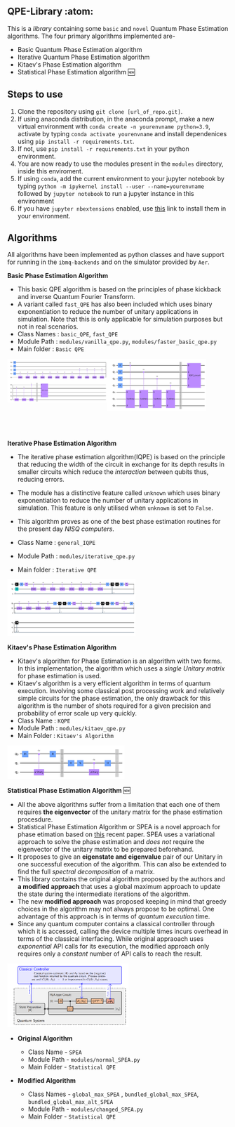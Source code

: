 ## QPE-Library :atom:
This is a *library* containing some `basic` and `novel` Quantum Phase Estimation algorithms. The four primary algorithms implemented are- 
  - Basic Quantum Phase Estimation algorithm
  - Iterative Quantum Phase Estimation algorithm
  - Kitaev's Phase Estimation algorithm
  - Statistical Phase Estimation algorithm 🆕

## Steps to use
  1. Clone the repository using `git clone [url_of_repo.git]`. 
  2. If using anaconda distribution, in the anaconda prompt, make a new virtual environment with `conda create -n yourenvname python=3.9`, activate by typing `conda activate yourenvname` and install dependenices using `pip install -r requirements.txt`.
  3. If not, use `pip install -r requirements.txt` in your python environment.
  4. You are now ready to use the modules present in the `modules` directory, inside this enviroment.
  5. If using `conda`, add the current environment to your jupyter notebook by typing `python -m ipykernel install --user --name=yourenvname` followed by `jupyter notebook` to run a jupyter instance in this environment
  6. If you have `jupyter nbextensions` enabled, use [this](https://jupyter-contrib-nbextensions.readthedocs.io/en/latest/install.html) link to install them in your environment.
 

## Algorithms
All algorithms have been implemented as python classes and have support for running in the `ibmq-backends` and on the simulator provided by `Aer`.

**Basic Phase Estimation Algorithm**
- This basic QPE algorithm is based on the principles of phase kickback and inverse Quantum Fourier Transform.
- A variant called `fast_QPE` has also been included which uses binary exponentiation to reduce the number of unitary applications in simulation. Note that this is only applicable for simulation purposes but not in real scenarios. 
- Class Names : `basic_QPE`, `fast_QPE`
- Module Path : `modules/vanilla_qpe.py`, `modules/faster_basic_qpe.py`
- Main folder : `Basic QPE`

<hspace><hspace>
<img src = "https://github.com/TheGupta2012/QPE-Algorithms/blob/master/QPE/Basic%20QPE/QPE_circ.JPG" align = "left" height = 50% width = 45% title = "Basic QPE">
<img src = "https://github.com/TheGupta2012/QPE-Algorithms/blob/master/QPE/Basic%20QPE/QPE_circ_optimized.JPG" align = "left" height = 50% width = 45% title = "Optimized QPE">
<br><br><br><br><br><br><br><br><br><br>

  
**Iterative Phase Estimation Algorithm**
- The iterative phase estimation algorithm(IQPE) is based on the principle that reducing the width of the circuit in exchange for its depth results in smaller circuits which reduce the *interaction* between qubits thus, reducing errors. 
- The module has a distinctive feature called `unknown` which uses binary exponentiation to reduce the number of unitary applications in simulation. This feature is only utilised when `unknown` is set to `False`.
- This algorithm proves as one of the best phase estimation routines for the present day *NISQ computers*.
  
  
- Class Name : `general_IQPE`
- Module Path : `modules/iterative_qpe.py` 
- Main folder : `Iterative QPE` 

<img src = "https://github.com/TheGupta2012/QPE-Algorithms/blob/master/QPE/Iterative%20QPE/IQPE_circ.JPG" height = 45% width = 58% title = "IQPE Circuit">



**Kitaev's Phase Estimation Algorithm**
- Kitaev's algorithm for Phase Estimation is an algorithm with two forms. In this implementation, the algorithm which uses a *single Unitary matrix* for phase estimation is used.
- Kitaev's algorithm is a very efficient algorithm in terms of quantum execution. Involving some classical post processing work and relatively simple circuits for the phase estimation, the only drawback for this algorithm is the number of shots required for a given precision and probability of error scale up very quickly.
- Class Name : `KQPE`
- Module Path : `modules/kitaev_qpe.py`
- Main Folder : `Kitaev's Algorithm`

<img src = "https://github.com/TheGupta2012/QPE-Algorithms/blob/master/QPE/Kitaev's%20Algorithm/KQPE_circ_1qubit.JPG" height = 35% width = 53% title = "Kitaev's Circuit">


**Statistical Phase Estimation Algorithm** 🆕
- All the above algorithms suffer from a limitation that each one of them requires **the eigenvector** of the unitary matrix for the phase estimation procesdure.
- Statistical Phase Estimation Algorithm or SPEA is a novel approach for phase etimation based on [this](https://arxiv.org/pdf/2104.10285.pdf) recent paper. SPEA uses a variational approach to solve the phase estimation and *does not* require the eigenvector of the unitary matrix to be prepared beforehand.
- It proposes to give an **eigenstate and eigenvalue** pair of our Unitary in one successful execution of the algorithm. This can also be extended to find the full *spectral decomposition* of a matrix.
- This library contains the original algorithm proposed by the authors and **a modified approach** that uses a global maximum approach to update the state during the intermediate iterations of the algorithm.
- The new **modified approach** was proposed keeping in mind that greedy choices in the algorithm may not always propose to be optimal. One advantage of this approach is in terms of *quantum execution* time. 
- Since any quantum computer contains a classical controller through which it is accessed, calling the device multiple times incurs overhead in terms of the classical interfacing. While original appraoach uses *exponential* API calls for its execution, the modified approach only requires only a *constant* number of API calls to reach the result.
  
<img src = "https://github.com/TheGupta2012/QPE-Algorithms/blob/master/QPE/Statistical%20QPE/spea_circuit.PNG" height = 67% width = 55%>
 
- **Original Algorithm**
  - Class Name - `SPEA`
  - Module Path - `modules/normal_SPEA.py`
  - Main Folder - `Statistical QPE`
  
- **Modified Algorithm**
  - Class Names - `global_max_SPEA` , `bundled_global_max_SPEA`, `bundled_global_max_alt_SPEA`
  - Module Path - `modules/changed_SPEA.py`
  - Main Folder - `Statistical QPE`

  
  
